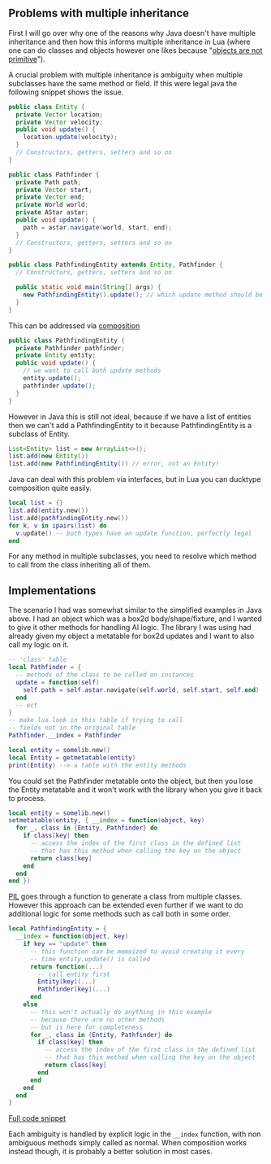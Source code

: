 ## Problems with multiple inheritance

First I will go over why one of the reasons why Java doesn't have multiple inheritance and then how this informs multiple inheritance in Lua (where one can do classes and objects however one likes because "[objects are not primitive](https://www.lua.org/pil/16.3.html)").

A crucial problem with multiple inheritance is ambiguity when multiple subclasses have the same method or field. If this were legal java the following snippet shows the issue.

```java
public class Entity {
  private Vector location;
  private Vector velocity;
  public void update() {
    location.update(velocity);
  }
  // Constructors, getters, setters and so on
}

public class Pathfinder {
  private Path path;
  private Vector start;
  private Vector end;
  private World world;
  private AStar astar;
  public void update() {
    path = astar.navigate(world, start, end);
  }
  // Constructors, getters, setters and so on
}

public class PathfindingEntity extends Entity, Pathfinder {
  // Constructors, getters, setters and so on

  public static void main(String[] args) {
    new PathfindingEntity().update(); // which update method should be called?
  }
}
```

This can be addressed via [composition](https://en.wikipedia.org/wiki/Object_composition)

```java
public class PathfindingEntity {
  private Pathfinder pathfinder;
  private Entity entity;
  public void update() {
    // we want to call both update methods
    entity.update();
    pathfinder.update();
  }
}
```

However in Java this is still not ideal, because if we have a list of entities then we can't add a PathfindingEntity to it because PathfindingEntity is a subclass of Entity.

```java
List<Entity> list = new ArrayList<>();
list.add(new Entity())
list.add(new PathfindingEntity()) // error, not an Entity!
```

Java can deal with this problem via interfaces, but in Lua you can ducktype composition quite easily.

```lua
local list = {}
list.add(entity.new())
list.add(pathfindingEntity.new())
for k, v in ipairs(list) do
  v.update() -- both types have an update function, perfectly legal
end
```

For any method in multiple subclasses, you need to resolve which method to call from the class inheriting all of them.

## Implementations

The scenario I had was somewhat similar to the simplified examples in Java above. I had an object which was a box2d body/shape/fixture, and I wanted to give it other methods for handling AI logic. The library I was using had already given my object a metatable for box2d updates and I want to also call my logic on it.

```lua
-- 'class' table
local Pathfinder = {
  -- methods of the class to be called on instances
  update = function(self)
    self.path = self.astar.navigate(self.world, self.start, self.end)
  end
  -- ect
}
-- make lua look in this table if trying to call
-- fields not in the original table
Pathfinder.__index = Pathfinder

local entity = somelib.new()
local Entity = getmetatable(entity)
print(Entity) --> a table with the entity methods
```

You could set the Pathfinder metatable onto the object, but then you lose the Entity metatable and it won't work with the library when you give it back to process.

```lua
local entity = somelib.new()
setmetatable(entity, { __index = function(object, key)
  for _, class in {Entity, Pathfinder} do
    if class[key] then
      -- access the index of the first class in the defined list
      -- that has this method when calling the key on the object
      return class[key]
    end
  end
end })
```

[PIL](https://www.lua.org/pil/16.3.html) goes through a function to generate a class from multiple classes. However this approach can be extended even further if we want to do additional logic for some methods such as call both in some order.

```lua
local PathfindingEntity = {
  __index = function(object, key)
    if key == "update" then
      -- this function can be memoized to avoid creating it every
      -- time entity.update() is called
      return function(...)
        -- call entity first
        Entity[key](...)
        Pathfinder[key](...)
      end
    else
      -- this won't actually do anything in this example
      -- because there are no other methods
      -- but is here for completeness
      for _, class in {Entity, Pathfinder} do
        if class[key] then
          -- access the index of the first class in the defined list
          -- that has this method when calling the key on the object
          return class[key]
        end
      end
    end
  end
}
```

[Full code snippet](/code-snippets/pathfindingEntity.lua)

Each ambiguity is handled by explicit logic in the `__index` function, with non ambiguous methods simply called as normal. When composition works instead though, it is probably a better solution in most cases.
